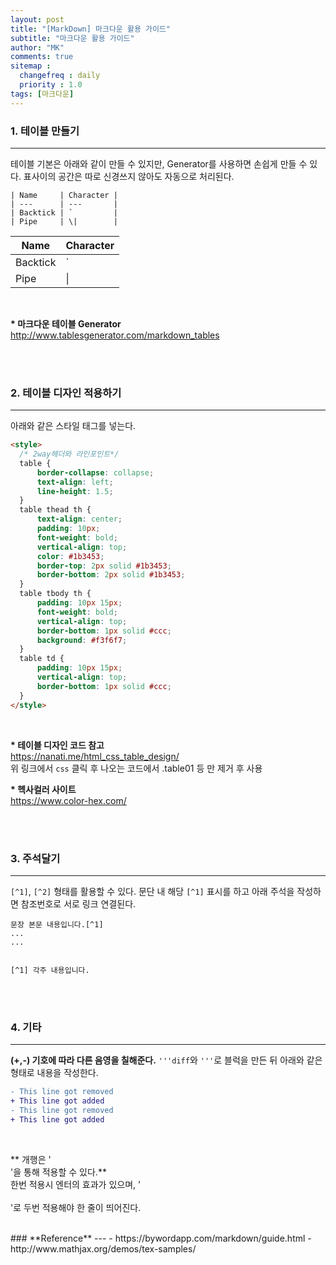 ```yaml
---
layout: post
title: "[MarkDown] 마크다운 활용 가이드"
subtitle: "마크다운 활용 가이드"
author: "MK"
comments: true
sitemap :
  changefreq : daily
  priority : 1.0
tags: [마크다운]
---
```


### 1. 테이블 만들기
---
테이블 기본은 아래와 같이 만들 수 있지만, Generator를 사용하면 손쉽게 만들 수 있다.
표사이의 공간은 따로 신경쓰지 않아도 자동으로 처리된다.
<br>
```
| Name     | Character |
| ---      | ---       |
| Backtick | `         |
| Pipe     | \|        |

```


| Name     | Character |
| ---      | ---       |
| Backtick | `         |
| Pipe     | \|        |

<br>

__* 마크다운 테이블 Generator__ <br>
http://www.tablesgenerator.com/markdown_tables

<br><br>

### 2. 테이블 디자인 적용하기
---
아래와 같은 스타일 태그를 넣는다.

```html
<style>
  /* 2way헤더와 라인포인트*/
  table {
      border-collapse: collapse;
      text-align: left;
      line-height: 1.5;
  }
  table thead th {
      text-align: center;
      padding: 10px;
      font-weight: bold;
      vertical-align: top;
      color: #1b3453;
      border-top: 2px solid #1b3453;
      border-bottom: 2px solid #1b3453;
  }
  table tbody th {
      padding: 10px 15px;
      font-weight: bold;
      vertical-align: top;
      border-bottom: 1px solid #ccc;
      background: #f3f6f7;
  }
  table td {
      padding: 10px 15px;
      vertical-align: top;
      border-bottom: 1px solid #ccc;
  }
</style>
```
<br>

__* 테이블 디자인 코드 참고__ <br>
https://nanati.me/html_css_table_design/
<br>
위 링크에서 `css` 클릭 후 나오는 코드에서 .table01 등 만 제거 후 사용
<br>

__* 헥사컬러 사이트__ <br>
https://www.color-hex.com/

<br><br>
### 3. 주석달기
---
`[^1]`, `[^2]` 형태를 활용할 수 있다.
문단 내 해당 `[^1]` 표시를 하고 아래 주석을 작성하면 참조번호로 서로 링크 연결된다.

```
문장 본문 내용입니다.[^1]
...
...


[^1] 각주 내용입니다.
```

<br><br>
### 4. 기타
---

**(+,-) 기호에 따라 다른 음영을 칠해준다.**
`'''diff`와 `'''`로 블럭을 만든 뒤 아래와 같은 형태로 내용을 작성한다.

```diff
- This line got removed
+ This line got added
- This line got removed
+ This line got added
```
<br>

** 개행은 '<br>'을 통해 적용할 수 있다.**
<br>
한번 적용시 엔터의 효과가 있으며, '<br><br>'로 두번 적용해야 한 줄이 띄어진다.

<br>
### **Reference**
---
- https://bywordapp.com/markdown/guide.html
- http://www.mathjax.org/demos/tex-samples/
<br>
